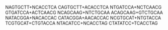 NAGTGCTT+NCACCTCA
CAGTGCTT+ACACCTCA
NTGATCCA+NCTCAACG
GTGATCCA+ACTCAACG
NCAGCAAG+NTCTGCAA
ACAGCAAG+GTCTGCAA
NATACGGA+NACACCAC
CATACGGA+AACACCAC
NCGTGCAT+NTGTACCA
TCGTGCAT+CTGTACCA
NTACATCC+NCACCTAG
CTATATCC+TCACCTAG
